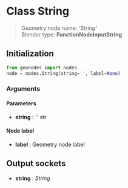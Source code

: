 
# Class String

> Geometry node name: _'String'_<br>Blender type:  **FunctionNodeInputString**

## Initialization


```python
from geonodes import nodes
node = nodes.String(string='', label=None)
```


### Arguments


#### Parameters



- **string** : _''_ str



#### Node label



- **label** : Geometry node label



## Output sockets



- **string** : _String_


